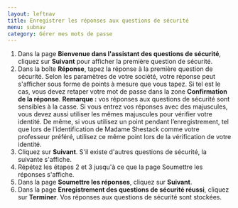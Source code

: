 ```yaml
---
layout: leftnav
title: Enregistrer les réponses aux questions de sécurité
menu: subnav
category: Gérer mes mots de passe
---
```


1. Dans la page **Bienvenue dans l'assistant des questions de sécurité**, cliquez sur **Suivant** pour afficher la première question de sécurité.
1. Dans la boîte **Réponse**, tapez la réponse à la première question de sécurité. Selon les paramètres de votre société, votre réponse peut s'afficher sous forme de points à mesure que vous tapez. Si tel est le cas, vous devez retaper votre mot de passe dans la zone **Confirmation de la réponse**.
**Remarque :** vos réponses aux questions de sécurité sont sensibles à la casse. Si vous entrez vos réponses avec des majuscules, vous devez aussi utiliser les mêmes majuscules pour vérifier votre identité. De même, si vous utilisez un point pendant l’enregistrement, tel que lors de l’identification de Madame Shestack comme votre professeur préféré, utilisez ce même point lors de la vérification de votre identité.
1. Cliquez sur **Suivant**. S'il existe d'autres questions de sécurité, la suivante s'affiche.
1. Répétez les étapes 2 et 3 jusqu'à ce que la page Soumettre les réponses s'affiche.
1. Dans la page **Soumettre les réponses**, cliquez sur **Suivant**.
1. Dans la page **Enregistrement des questions de sécurité réussi**, cliquez sur **Terminer**. Vos réponses aux questions de sécurité sont stockées.

